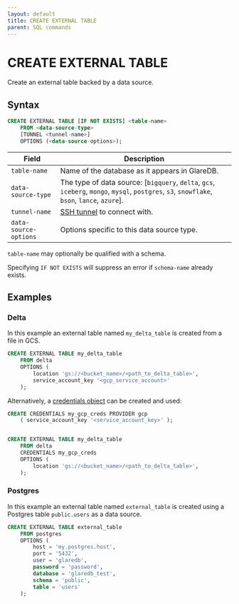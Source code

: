 ```yaml
---
layout: default
title: CREATE EXTERNAL TABLE
parent: SQL commands
---
```


# CREATE EXTERNAL TABLE

Create an external table backed by a data source.

## Syntax

```sql
CREATE EXTERNAL TABLE [IF NOT EXISTS] <table-name>
    FROM <data-source-type>
    [TUNNEL <tunnel-name>]
    OPTIONS (<data-source-options>);
```

| Field                 | Description                                                                                                                                    |
|-----------------------|------------------------------------------------------------------------------------------------------------------------------------------------|
| `table-name`          | Name of the database as it appears in GlareDB.                                                                                                 |
| `data-source-type`    | The type of data source: \[`bigquery`, `delta`, `gcs`, `iceberg`, `mongo`, `mysql`, `postgres`, `s3`, `snowflake`, `bson`, `lance`, `azure`\]. |
| `tunnel-name`         | [SSH tunnel] to connect with.                                                                                                                  |
| `data-source-options` | Options specific to this data source type.                                                                                                     |

`table-name` may optionally be qualified with a schema.

Specifying `IF NOT EXISTS` will suppress an error if `schema-name` already
exists.

## Examples

### Delta

In this example an external table named `my_delta_table` is created from a file
in GCS.

```sql
CREATE EXTERNAL TABLE my_delta_table
    FROM delta
    OPTIONS (
        location 'gs://<bucket_name>/<path_to_delta_table>',
        service_account_key '<gcp_service_account>'
    );
```

Alternatively, a [credentials object] can be created and used:

```sql
CREATE CREDENTIALS my_gcp_creds PROVIDER gcp
    ( service_account_key '<service_account_key>' );


CREATE EXTERNAL TABLE my_delta_table
    FROM delta
    CREDENTIALS my_gcp_creds
    OPTIONS (
        location 'gs://<bucket_name>/<path_to_delta_table>',
    );
```

### Postgres

In this example an external table named `external_table` is created using a
Postgres table `public.users` as a data source.

```sql
CREATE EXTERNAL TABLE external_table
    FROM postgres
    OPTIONS (
        host = 'my.postgres.host',
        port = '5432',
        user = 'glaredb',
        password = 'password',
        database = 'glaredb_test',
        schema = 'public',
        table = 'users'
    );
```

[SSH tunnel]: /docs/data-sources/securing-connections.html
[credentials object]: /glaredb/sql-commands/create-credentials/
